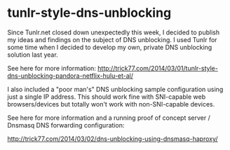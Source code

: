 tunlr-style-dns-unblocking
==========================

Since Tunlr.net closed down unexpectedly this week, I decided to publish my ideas and findings on the subject of DNS unblocking. I used Tunlr for some time when I decided to develop my own, private DNS unblocking solution last year.

See here for more information: http://trick77.com/2014/03/01/tunlr-style-dns-unblocking-pandora-netflix-hulu-et-al/

I also included a "poor man's" DNS unblocking sample configuration using just a single IP address. This should work fine with SNI-capable web browsers/devices but totally won't work with non-SNI-capable devices.

See here for more information and a running proof of concept server / Dnsmasq DNS forwarding configuration:

http://trick77.com/2014/03/02/dns-unblocking-using-dnsmasq-haproxy/
